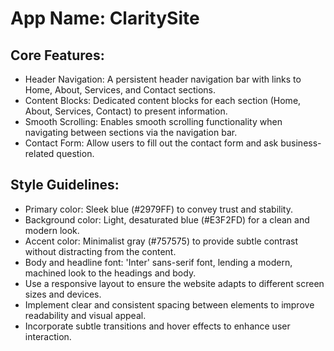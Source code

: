 # **App Name**: ClaritySite

## Core Features:

- Header Navigation: A persistent header navigation bar with links to Home, About, Services, and Contact sections.
- Content Blocks: Dedicated content blocks for each section (Home, About, Services, Contact) to present information.
- Smooth Scrolling: Enables smooth scrolling functionality when navigating between sections via the navigation bar.
- Contact Form: Allow users to fill out the contact form and ask business-related question.

## Style Guidelines:

- Primary color: Sleek blue (#2979FF) to convey trust and stability.
- Background color: Light, desaturated blue (#E3F2FD) for a clean and modern look.
- Accent color: Minimalist gray (#757575) to provide subtle contrast without distracting from the content.
- Body and headline font: 'Inter' sans-serif font, lending a modern, machined look to the headings and body.
- Use a responsive layout to ensure the website adapts to different screen sizes and devices.
- Implement clear and consistent spacing between elements to improve readability and visual appeal.
- Incorporate subtle transitions and hover effects to enhance user interaction.